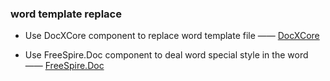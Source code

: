 ### word template replace

* Use DocXCore component to replace word template file    —— [DocXCore](https://www.nuget.org/packages/DocXCore)

* Use FreeSpire.Doc component to deal word special style in the word  —— [FreeSpire.Doc](https://www.nuget.org/packages/FreeSpire.Doc) 


